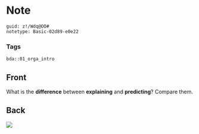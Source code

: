 # Note
```
guid: z!/Wdq@OO#
notetype: Basic-02d89-e0e22
```

### Tags
```
bda::01_orga_intro
```

## Front
What is the <b>difference</b> between <b>explaining</b> and
<b>predicting</b>? Compare them.

## Back
<img src="paste-1f2c3af40215ca14879bfb2a61202cc34a86fab5.jpg">
